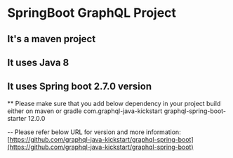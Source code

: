 # SpringBoot GraphQL Project

## It's a maven project
## It uses Java 8 
## It uses Spring boot 2.7.0 version

** Please make sure that you add below dependency in your project build
either on maven or gradle
<dependency>
<groupId>com.graphql-java-kickstart</groupId>
<artifactId>graphql-spring-boot-starter</artifactId>
<version>12.0.0</version>
</dependency>

-- Please refer below URL for version and more information:  
[https://github.com/graphql-java-kickstart/graphql-spring-boot](https://github.com/graphql-java-kickstart/graphql-spring-boot)



